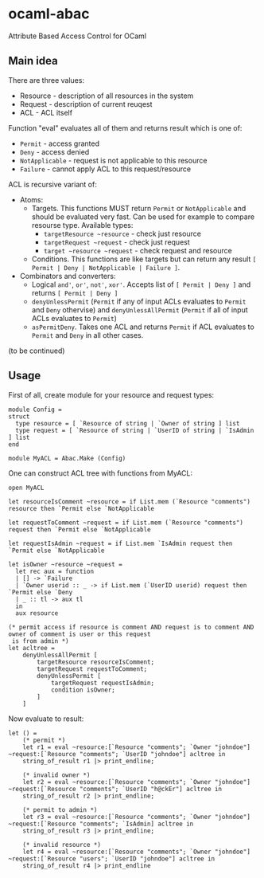 # ocaml-abac
Attribute Based Access Control for OCaml

## Main idea

There are three values:
 * Resource  - description of all resources in the system
 * Request   - description of current reuqest
 * ACL       - ACL itself

Function "eval" evaluates all of them and returns result which is one of:

 * `Permit` - access granted
 * `Deny` - access denied
 * `NotApplicable` - request is not applicable to this resource
 * `Failure` - cannot apply ACL to this request/resource
 
ACL is recursive variant of:

* Atoms:
  * Targets. This functions MUST return `Permit` or `NotApplicable` and should be evaluated very fast.
Can be used for example to compare resourse type. Available types:
    * `targetResource ~resource`      - check just resource
    * `targetRequest ~request`        - check just request
    * `target ~resource ~request`     - check request and resource
  * Conditions. This functions are like targets but can return any result `[ Permit | Deny | NotApplicable | Failure ]`.
* Combinators and converters:
  * Logical `and'`, `or'`, `not'`, `xor'`. Accepts list of `[ Permit | Deny ]` and returns `[ Permit | Deny ]`
  * `denyUnlessPermit` (`Permit` if any of input ACLs evaluates to `Permit` and `Deny` othervise) and 
`denyUnlessAllPermit` (`Permit` if all of input ACLs evaluates to `Permit`)
  * `asPermitDeny`. Takes one ACL and returns `Permit` if ACL evaluates to `Permit` and `Deny` in all other cases.

(to be continued)

## Usage

First of all, create module for your resource and request types:
```
module Config =
struct
  type resource = [ `Resource of string | `Owner of string ] list
  type request = [ `Resource of string | `UserID of string | `IsAdmin ] list
end

module MyACL = Abac.Make (Config)
```

One can construct ACL tree with functions from MyACL:
```
open MyACL

let resourceIsComment ~resource = if List.mem (`Resource "comments") resource then `Permit else `NotApplicable

let requestToComment ~request = if List.mem (`Resource "comments") request then `Permit else `NotApplicable

let requestIsAdmin ~request = if List.mem `IsAdmin request then `Permit else `NotApplicable

let isOwner ~resource ~request =
  let rec aux = function
  | [] -> `Failure
  | `Owner userid :: _ -> if List.mem (`UserID userid) request then `Permit else `Deny
  | _ :: tl -> aux tl
  in
  aux resource

(* permit access if resource is comment AND request is to comment AND owner of comment is user or this request
 is from admin *)
let acltree =
    denyUnlessAllPermit [
        targetResource resourceIsComment;
        targetRequest requestToComment;
        denyUnlessPermit [
            targetRequest requestIsAdmin;
            condition isOwner;
        ]
    ]
```
Now evaluate to result:
```
let () =
    (* permit *)
    let r1 = eval ~resource:[`Resource "comments"; `Owner "johndoe"] ~request:[`Resource "comments"; `UserID "johndoe"] acltree in
    string_of_result r1 |> print_endline;

    (* invalid owner *)
    let r2 = eval ~resource:[`Resource "comments"; `Owner "johndoe"] ~request:[`Resource "comments"; `UserID "h@ckEr"] acltree in
    string_of_result r2 |> print_endline;
 
    (* permit to admin *)
    let r3 = eval ~resource:[`Resource "comments"; `Owner "johndoe"] ~request:[`Resource "comments"; `IsAdmin] acltree in
    string_of_result r3 |> print_endline;
 
    (* invalid resource *)
    let r4 = eval ~resource:[`Resource "comments"; `Owner "johndoe"] ~request:[`Resource "users"; `UserID "johndoe"] acltree in
    string_of_result r4 |> print_endline
```
